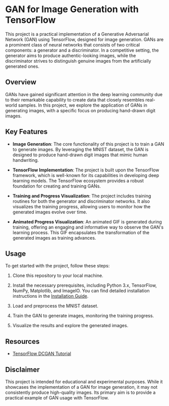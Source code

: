# GAN for Image Generation with TensorFlow

This project is a practical implementation of a Generative Adversarial Network (GAN) using TensorFlow, designed for image generation. GANs are a prominent class of neural networks that consists of two critical components: a generator and a discriminator. In a competitive setting, the generator aims to produce authentic-looking images, while the discriminator strives to distinguish genuine images from the artificially generated ones.

## Overview

GANs have gained significant attention in the deep learning community due to their remarkable capability to create data that closely resembles real-world samples. In this project, we explore the application of GANs in generating images, with a specific focus on producing hand-drawn digit images.

## Key Features

- **Image Generation**: The core functionality of this project is to train a GAN to generate images. By leveraging the MNIST dataset, the GAN is designed to produce hand-drawn digit images that mimic human handwriting.

- **TensorFlow Implementation**: The project is built upon the TensorFlow framework, which is well-known for its capabilities in developing deep learning models. The TensorFlow ecosystem provides a robust foundation for creating and training GANs.

- **Training and Progress Visualization**: The project includes training routines for both the generator and discriminator networks. It also visualizes the training progress, allowing users to monitor how the generated images evolve over time.

- **Animated Progress Visualization**: An animated GIF is generated during training, offering an engaging and informative way to observe the GAN's learning process. This GIF encapsulates the transformation of the generated images as training advances.

## Usage

To get started with the project, follow these steps:

1. Clone this repository to your local machine.

2. Install the necessary prerequisites, including Python 3.x, TensorFlow, NumPy, Matplotlib, and ImageIO. You can find detailed installation instructions in the [Installation Guide](docs/installation_guide.md).

3. Load and preprocess the MNIST dataset.

4. Train the GAN to generate images, monitoring the training progress.

5. Visualize the results and explore the generated images.


## Resources

- [TensorFlow DCGAN Tutorial](https://www.tensorflow.org/tutorials/generative/dcgan)

## Disclaimer

This project is intended for educational and experimental purposes. While it showcases the implementation of a GAN for image generation, it may not consistently produce high-quality images. Its primary aim is to provide a practical example of GAN usage with TensorFlow.
